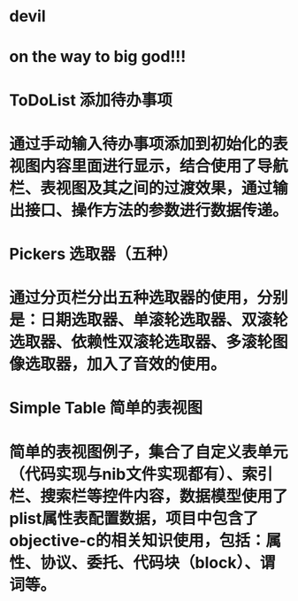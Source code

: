 # devil
# on the way to big god!!!

# ToDoList 添加待办事项
# 通过手动输入待办事项添加到初始化的表视图内容里面进行显示，结合使用了导航栏、表视图及其之间的过渡效果，通过输出接口、操作方法的参数进行数据传递。

# Pickers 选取器（五种）
# 通过分页栏分出五种选取器的使用，分别是：日期选取器、单滚轮选取器、双滚轮选取器、依赖性双滚轮选取器、多滚轮图像选取器，加入了音效的使用。

# Simple Table 简单的表视图
# 简单的表视图例子，集合了自定义表单元（代码实现与nib文件实现都有）、索引栏、搜索栏等控件内容，数据模型使用了plist属性表配置数据，项目中包含了objective-c的相关知识使用，包括：属性、协议、委托、代码块（block）、谓词等。
